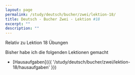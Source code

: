 ```yaml
---
layout: page
permalink: /study/deutsch/bucher/zwei/lektion-18/
title: Deutsch - Bucher Zwei - Lektion #18
excerpt: ""
description: ""
---
```


Relativ zu Lektion 18 Übungen

Bisher habe ich die folgenden Lektionen gemacht

* [Hausaufgaben]({{ '/study/deutsch/bucher/zwei/lektion-18/hausaufgaben' }})
